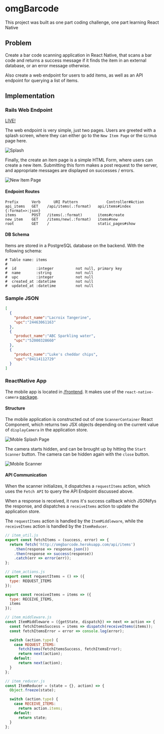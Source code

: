 # omgBarcode

This project was built as one part coding challenge, one part learning React Native

## Problem

Create a bar code scanning application in React Native, that scans a bar code and returns a success message if it finds the item in an external database, or an error message otherwise.

Also create a web endpoint for users to add items, as well as an API endpoint for querying a list of items.

## Implementation

### Rails Web Endpoint

[LIVE!](http://omgbarcode.herokuapp.com)

The web endpoint is very simple, just two pages. Users are greeted with a splash screen, where they can either go to the `New Item Page` or the `GitHub` page here.

![Splash][splash]

Finally, the create an item page is a simple HTML Form, where users can create a new item. Submitting this form makes a post request to the server, and appropriate messages are displayed on successes / errors.

![New Item Page][newItem]

[splash]: docs/screenshots/splash.png
[newItem]: docs/screenshots/newItem.png

#### Endpoint Routes
```
Prefix      Verb      URI Pattern             Controller#Action
api_items   GET    /api/items(.:format)   api/items#index {:format=>:json}
items       POST   /items(.:format)       items#create
new_item    GET    /items/new(.:format)   items#new
root        GET    /                      static_pages#show
```

#### DB Schema

Items are stored in a PostgreSQL database on the backend. With the following schema:

```
# Table name: items
#
#  id         :integer          not null, primary key
#  name       :string           not null
#  upc        :integer          not null
#  created_at :datetime         not null
#  updated_at :datetime         not null
```

### Sample JSON

```JSON
[
  {
    "product_name":"Lacroix Tangerine",
    "upc":"24463061163"
  },
  {
    "product_name":"ABC Sparkling water",
    "upc":"52000328660"
  },
  {
    "product_name":"Luke's cheddar chips",
    "upc":"84114112729"
  }
]
```

### ReactNative App

The mobile app is located in [/frontend](./frontend/barcodeScanner). It makes use of the `react-native-camera` [package](https://github.com/lwansbrough/react-native-camera).

#### Structure

The mobile application is constructed out of one `ScannerContainer` React Component, which returns two JSX objects depending on the current value of `displayCamera` in the application store.

![Moble Splash Page][mobileSplash]

The camera starts hidden, and can be brought up by hitting the `Start Scanner` button. The camera can be hidden again with the `close` button.

![Mobile Scanner][mobileScanner]

[mobileSplash]: docs/screenshots/mobileSplash.png
[mobileScanner]: docs/screenshots/mobileScanner.png

#### API Communication

When the scanner initializes, it dispatches a `requestItems` action, which uses the `Fetch API` to query the API Endpoint discussed above.

When a response is received, it runs it's success callback which JSONifys the response, and dispatches a `receiveItems` action to update the application store.

The `requestItems` action is handled by the `ItemMiddleware`, while the `receiveItems` action is handled by the `ItemReducer`.

```JavaScript
// item_util.js
export const fetchItems = (success, error) => {
  return fetch('http://omgbarcode.herokuapp.com/api/items')
    .then(response => response.json())
    .then(response => success(response))
    .catch(err => error(err));
};

// item_actions.js
export const requestItems = () => ({
  type: REQUEST_ITEMS
});

export const receiveItems = items => ({
  type: RECEIVE_ITEMS,
  items
});

// item_middleware.js
const ItemMiddleware = ({getState, dispatch}) => next => action => {
  const fetchItemsSuccess = items => dispatch(receiveItems(items));
  const fetchItemsError = error => console.log(error);

  switch (action.type) {
    case REQUEST_ITEMS:
      fetchItems(fetchItemsSuccess, fetchItemsError);
      return next(action);
    default:
      return next(action);
  }
};

// item_reducer.js
const ItemReducer = (state = {}, action) => {
  Object.freeze(state);

  switch (action.type) {
    case RECEIVE_ITEMS:
      return action.items;
    default:
      return state;
  }
};
```
